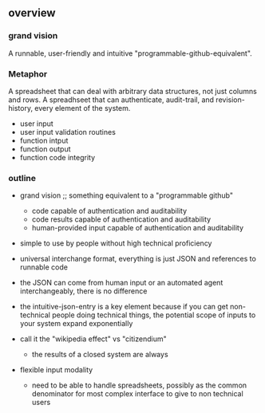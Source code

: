## overview

### grand vision 

A runnable, user-friendly and intuitive "programmable-github-equivalent".

### Metaphor
A spreadsheet that can deal with arbitrary data structures, not just columns and rows.
A spreadhseet that can authenticate, audit-trail, and revision-history, every element of the system.
   * user input
   * user input validation routines
   * function intput
   * function output
   * function code integrity

### outline

* grand vision ;; something equivalent to a "programmable github"
    * code capable of authentication and auditability
    * code results capable of authentication and auditability
    * human-provided input capable of authentication and auditability

* simple to use by people without high technical proficiency
* universal interchange format, everything is just JSON and references to runnable code
* the JSON can come from human input or an automated agent interchangeably, there is no difference

* the intuitive-json-entry is a key element because if you can get non-technical people doing technical things, the potential scope of inputs to your system expand exponentially
* call it the "wikipedia effect" vs "citizendium" 
    * the results of a closed system are always

* flexible input modality
    * need to be able to handle spreadsheets, possibly as the common denominator for most complex interface to give to non technical users
  
